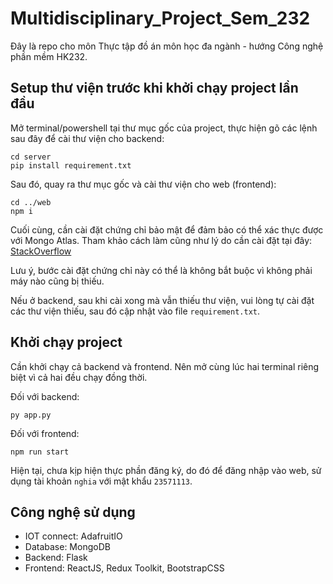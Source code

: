# Multidisciplinary_Project_Sem_232
Đây là repo cho môn Thực tập đồ án môn học đa ngành - hướng Công nghệ phần mềm HK232.

## Setup thư viện trước khi khởi chạy project lần đầu
Mở terminal/powershell tại thư mục gốc của project, thực hiện gõ các lệnh sau đây để cài thư viện cho backend:
```
cd server
pip install requirement.txt
```
Sau đó, quay ra thư mục gốc và cài thư viện cho web (frontend):
```
cd ../web
npm i
```
Cuối cùng, cần cài đặt chứng chỉ bảo mật để đảm bảo có thể xác thực được với Mongo Atlas. Tham khảo cách làm cũng như lý do cần cài đặt tại đây: [StackOverflow](https://stackoverflow.com/questions/69397039/pymongo-ssl-certificate-verify-failed-certificate-has-expired-on-mongo-atlas)

Lưu ý, bước cài đặt chứng chỉ này có thể là không bắt buộc vì không phải máy nào cũng bị thiếu.

Nếu ở backend, sau khi cài xong mà vẫn thiếu thư viện, vui lòng tự cài đặt các thư viện thiếu, sau đó cập nhật vào file `requirement.txt`.

## Khởi chạy project
Cần khởi chạy cả backend và frontend. Nên mở cùng lúc hai terminal riêng biệt vì cả hai đều chạy đồng thời.

Đối với backend:
```
py app.py
```
Đối với frontend:
```
npm run start
```

Hiện tại, chưa kịp hiện thực phần đăng ký, do đó để đăng nhập vào web, sử dụng tài khoản `nghia` với mật khẩu `23571113`.

## Công nghệ sử dụng
- IOT connect: AdafruitIO
- Database: MongoDB
- Backend: Flask
- Frontend: ReactJS, Redux Toolkit, BootstrapCSS
